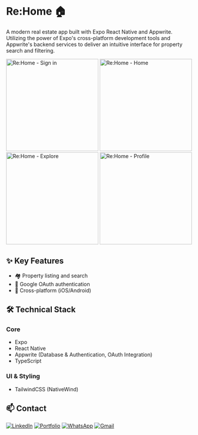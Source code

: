 # Re:Home 🏠

A modern real estate app built with Expo React Native and Appwrite. Utilizing the power of Expo's cross-platform development tools and Appwrite's backend services to deliver an intuitive interface for property search and filtering.

<img src="https://github.com/user-attachments/assets/4b4fcb11-eb0a-4459-aef4-cb8a8036a1d6" alt="Re:Home - Sign in" width="250">
<img src="https://github.com/user-attachments/assets/9c11d517-d164-473f-b492-9a6538e66d57" alt="Re:Home - Home" width="250">
<img src="https://github.com/user-attachments/assets/c3ba1bf8-6b96-4e1f-8379-f5317b51451b" alt="Re:Home - Explore" width="250">
<img src="https://github.com/user-attachments/assets/119ca78f-8bbd-4403-b653-d40e684a95f6" alt="Re:Home - Profile" width="250">

## ✨ Key Features
- 🏘️ Property listing and search
- 👤 Google OAuth authentication
- 📱 Cross-platform (iOS/Android)

## 🛠️ Technical Stack

### Core
- Expo
- React Native
- Appwrite (Database & Authentication, OAuth Integration)
- TypeScript

### UI & Styling
- TailwindCSS (NativeWind)

## 📫 Contact

[![LinkedIn](https://img.shields.io/badge/LinkedIn-0077B5?style=for-the-badge&logo=linkedin&logoColor=white)](https://www.linkedin.com/in/vinicius-santos-dev)
[![Portfolio](https://img.shields.io/badge/Portfolio-470FA3?style=for-the-badge&logo=About.me&logoColor=white)](https://www.viniciussantos.dev)
[![WhatsApp](https://img.shields.io/badge/WhatsApp-25D366?style=for-the-badge&logo=whatsapp&logoColor=white)](https://api.whatsapp.com/send?phone=5511984375850)
[![Gmail](https://img.shields.io/badge/Gmail-D14836?style=for-the-badge&logo=gmail&logoColor=white)](mailto:vinicius.ssantos.dev@gmail.com)
